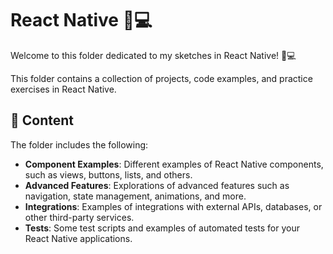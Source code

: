 # React Native 📱💻

Welcome to this folder dedicated to my sketches in React Native! 📱💻

This folder contains a collection of projects, code examples, and practice exercises in React Native.

## 📂 Content

The folder includes the following:

- **Component Examples**: Different examples of React Native components, such as views, buttons, lists, and others.
- **Advanced Features**: Explorations of advanced features such as navigation, state management, animations, and more.
- **Integrations**: Examples of integrations with external APIs, databases, or other third-party services.
- **Tests**: Some test scripts and examples of automated tests for your React Native applications.
